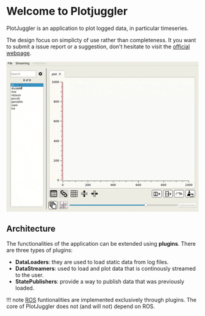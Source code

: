 # Welcome to Plotjuggler

PlotJuggler is an application to plot logged data, in particular timeseries.

The design focus on simplicty of use rather than completeness. It you want to
submit a issue report or a suggestion, don't hesitate to visit the 
[official webpage](https://github.com/facontidavide/PlotJuggler).

![PlotJuggler](images/PlotJuggler.gif)

## Architecture

The functionalities of the application can be extended using __plugins__. 
There are three types of plugins:

- __DataLoaders__: they are used to load static data from log files.
- __DataStreamers__: used to load and plot data that is continously streamed to the user.
- __StatePublishers__: provide a way to publish data that was previously loaded.

!!! note
    [ROS](www.ros.org) funtionalities are implemented exclusively through plugins.
    The core of PlotJuggler does not (and will not) depend on ROS.





